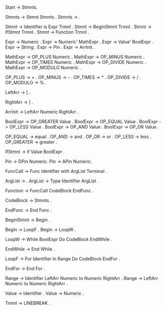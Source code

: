 Start -> Stmnts.

Stmnts -> Stmnt Stmnts .
Stmnts -> .

Stmnt -> Identifier is Expr Trmnl  .
Stmnt -> BeginStmnt Trmnl .
Stmnt -> IfStmnt Trmnl .
Stmnt -> Function Trmnl .


Expr -> Numeric .
Expr -> Numeric' MathExpr .
Expr -> Value' BoolExpr .
Expr -> String .
Expr -> Pin .
Expr -> ArrInit .

MathExpr -> OP_PLUS Numeric .
MathExpr -> OP_MINUS Numeric .
MathExpr -> OP_TIMES Numeric .
MathExpr -> OP_DIVIDE Numeric .
MathExpr -> OP_MODULO Numeric .

OP_PLUS -> + .
OP_MINUS -> - .
OP_TIMES -> * .
OP_DIVIDE -> / .
OP_MODULO -> % .

LeftArr -> [ .

RightArr -> ] .

ArrInit -> LeftArr Numeric RightArr .

BoolExpr -> OP_GREATER Value .
BoolExpr -> OP_EQUAL Value .
BoolExpr -> OP_LESS Value .
BoolExpr -> OP_AND Value .
BoolExpr -> OP_OR Value .

OP_EQUAL -> equal .
OP_AND -> and .
OP_OR -> or .
OP_LESS -> less .
OP_GREATER -> greater .

IfStmnt -> if Value BoolExpr .

Pin -> DPin Numeric.
Pin -> APin Numeric.

FuncCall -> Func Identifier with ArgList Terminal .

ArgList -> .
ArgList -> Type Identifier ArgList .

Function -> FuncCall CodeBlock EndFunc .

CodeBlock -> Stmnts .

EndFunc -> End Func .

BeginStmnt -> Begin .

Begin -> LoopF .
Begin -> LoopW .

LoopW -> While BoolExpr Do CodeBlock EndWhile .

EndWhile -> End While .

LoopF -> For Identifier In Range Do CodeBlock EndFor .

EndFor -> End For .

Range -> Identifier LeftArr Numeric to Numeric RightArr .
Range -> LeftArr Numeric to Numeric RightArr .

Value -> Identifier .
Value -> Numeric .

Trmnl -> LINEBREAK .
